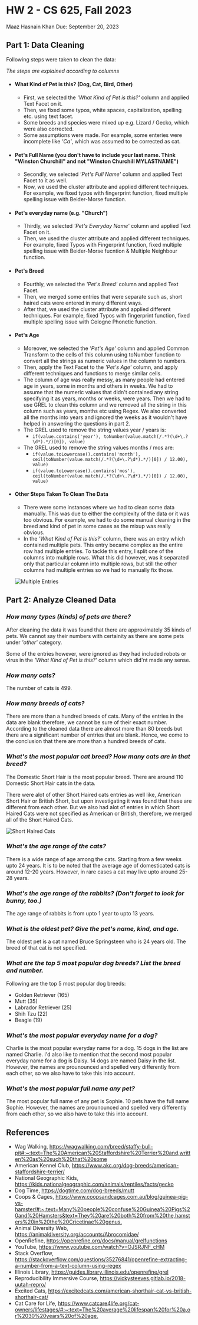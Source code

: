 # HW 2 - CS 625, Fall 2023

Maaz Hasnain Khan 
Due: September 20, 2023

## Part 1: Data Cleaning

Following steps were taken to clean the data:

*The steps are explained according to columns*

- #### What Kind of Pet is this? (Dog, Cat, Bird, Other)

    * First, we selected the *'What Kind of Pet is this?'* column and applied Text Facet on it.
    * Then, we fixed some typos, white spaces, capitalization, spelling etc. using text facet.
    * Some breeds and species were mixed up e.g. Lizard / Gecko, which were also corrected.
    * Some assumptions were made. For example, some enteries were incomplete like *'Ca'*, which was assumed to be corrected as cat.

- #### Pet's Full Name (you don't have to include your last name. Think "Winston Churchill" and not "Winston Churchill MYLASTNAME")

    * Secondly, we selected *'Pet's Full Name'* column and applied Text Facet to it as well.
    * Now, we used the cluster attribute and applied different techniques. For example, we fixed typos with fingerprint function, fixed multiple spelling issue with Beider-Morse function.

- #### Pet's everyday name (e.g. "Church")

    * Thirdly, we selected *'Pet's Everyday Name'* column and applied Text Facet on it.
    * Then, we used the cluster attribute and applied different techniques. For example, fixed Typos with Fingerprint function, fixed multiple spelling issue with Beider-Morse fucntion & Multiple Neighbour function.

- #### Pet's Breed

    * Fourthly, we selected the *'Pet's Breed'* column and applied Text Facet.
    * Then, we merged some entries that were separate such as, short haired cats were entered in many different ways.
    * After that, we used the cluster attribute and applied different techniques. For example, fixed Typos with fingerprint function, fixed multiple spelling issue with Cologne Phonetic function.

- #### Pet's Age

    * Moreover, we selected the *'Pet's Age'* column and applied Common Transform to the cells of this column using toNumber function to convert all the strings as numeric values in the column to numbers.
    * Then, apply the Text Facet to the *'Pet's Age'* column, and apply different techniques and functions to merge similar cells.
    * The column of age was really messy, as many people had entered age in years, some in months and others in weeks. We had to assume that the numeric values that didn't contained any string specifying it as years, months or weeks, were years. Then we had to use GREL to clean this column and we removed all the string in this column such as years, months etc using Regex. We also converted all the months into years and ignored the weeks as it wouldn't have helped in answering the questions in part 2.
    * The GREL used to remove the string values year / years is:
        + `if(value.contains('year'), toNumber(value.match(/.*?(\d+\.?\d*).*/)[0]), value)`
    * The GREL used to remove the string values months / mos are:
        + `if(value.toLowercase().contains('month'), ceil(toNumber(value.match(/.*?(\d+\.?\d*).*/)[0]) / 12.00), value)`
        + `if(value.toLowercase().contains('mos'), ceil(toNumber(value.match(/.*?(\d+\.?\d*).*/)[0]) / 12.00), value)`

- #### Other Steps Taken To Clean The Data

    * There were some instances where we had to clean some data manually. This was due to either the complexity of the data or it was too obvious. For example, we had to do some manual cleaning in the breed and kind of pet in some cases as the mixup was really obvious.
    * In the *'What Kind of Pet is this?'* column, there was an entry which contained multiple pets. This entry became complex as the entire row had multiple entries. To tackle this entry, I split one of the columns into multiple rows. What this did however, was it separated only that particular column into multiple rows, but still the other columns had multiple entries so we had to manually fix those.

    ![Multiple Entries](Multiple_Entries.png)

## Part 2: Analyze Cleaned Data

### *How many types (kinds) of pets are there?*

After cleaning the data it was found that there are approximately 35 kinds of pets. We cannot say their numbers with certainity as there are some pets under *'other'* category.

Some of the entries however, were ignored as they had included robots or virus in the *'What Kind of Pet is this?'* column which did'nt made any sense.

### *How many cats?*

The number of cats is 499.

### *How many breeds of cats?*

There are more than a hundred breeds of cats. Many of the entries in the data are blank therefore, we cannot be sure of their exact number. According to the cleaned data there are almost more than 80 breeds but there are a significant number of entries that are blank. Hence, we come to the conclusion that there are more than a hundred breeds of cats.

### *What's the most popular cat breed? How many cats are in that breed?*

The Domestic Short Hair is the most popular breed. There are around 110 Domestic Short Hair cats in the data.

There were alot of other Short Haired cats entries as well like, American Short Hair or British Short, but upon investigating it was found that these are different from each other. But we also had alot of entries in which Short Haired Cats were not specified as American or British, therefore, we merged all of the Short Haired Cats.

![Short Haired Cats](Short_Haired_Cats.png)

### *What's the age range of the cats?*

There is a wide range of age among the cats. Starting from a few weeks upto 24 years. It is to be noted that the average age of domesticated cats is around 12-20 years. However, in rare cases a cat may live upto around 25-28 years.

### *What's the age range of the rabbits? (Don't forget to look for bunny, too.)*

The age range of rabbits is from upto 1 year to upto 13 years.

### *What is the oldest pet? Give the pet's name, kind, and age.*

The oldest pet is a cat named Bruce Springsteen who is 24 years old. The breed of that cat is not specified. 

### *What are the top 5 most popular dog breeds? List the breed and number.*

Following are the top 5 most popular dog breeds:

- Golden Retriever (165)
- Mutt (35)
- Labrador Retriever (25)
- Shih Tzu (22)
- Beagle (19)

### *What's the most popular everyday name for a dog?*

Charlie is the most popular everyday name for a dog. 15 dogs in the list are named Charlie. I'd also like to mention that the second most popular everyday name for a dog is Daisy. 14 dogs are named Daisy in the list. However, the names are prounounced and spelled very differently from each other, so we also have to take this into account.

### *What's the most popular full name any pet?*

The most popular full name of any pet is Sophie. 10 pets have the full name Sophie. However, the names are prounounced and spelled very differently from each other, so we also have to take this into account.

## References

* Wag Walking, <https://wagwalking.com/breed/staffy-bull-pit#:~:text=The%20American%20Staffordshire%20Terrier%20and,written%20as%20such%20that%20some>
* American Kennel Club, <https://www.akc.org/dog-breeds/american-staffordshire-terrier/>
* National Geographic Kids, <https://kids.nationalgeographic.com/animals/reptiles/facts/gecko>
* Dog Time, <https://dogtime.com/dog-breeds/mutt>
* Coops & Cages, <https://www.coopsandcages.com.au/blog/guinea-pig-vs-hamster/#:~:text=Many%20people%20confuse%20Guinea%20Pigs%20and%20Hamsters&text=They%20are%20both%20from%20the,hamsters%20in%20the%20Cricetinae%20genus.>
* Animal Diversity Web, <https://animaldiversity.org/accounts/Abrocomidae/>
* OpenRefine, <https://openrefine.org/docs/manual/grelfunctions>
* YouTube, <https://www.youtube.com/watch?v=OJSRJNF_cHM>
* Stack Overflow, <https://stackoverflow.com/questions/35276841/openrefine-extracting-a-number-from-a-text-column-using-regex>
* Illinois Library, <https://guides.library.illinois.edu/openrefine/grel>
* Reproducibility Immersive Course, <https://vickysteeves.gitlab.io/2018-uutah-repro/>
* Excited Cats, <https://excitedcats.com/american-shorthair-cat-vs-british-shorthair-cat/>
* Cat Care for Life, <https://www.catcare4life.org/cat-owners/lifestages/#:~:text=The%20average%20lifespan%20for%20a,or%2030%20years%20of%20age.>